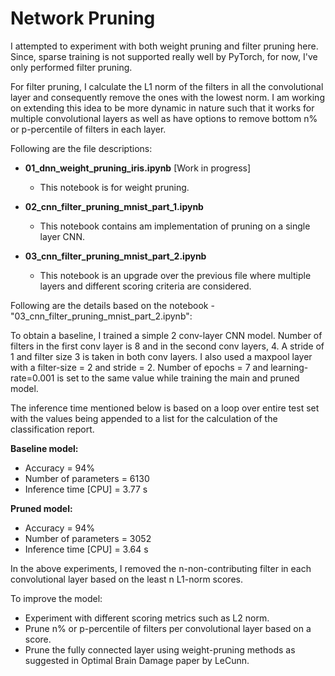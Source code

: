 # Network Pruning

I attempted to experiment with both weight pruning and filter pruning here. Since, sparse training is not supported really well by PyTorch, for now, I've only performed filter pruning.  

For filter pruning, I calculate the L1 norm of the filters in all the convolutional layer and consequently remove the ones with the lowest norm. I am working on extending this idea to be more dynamic in
nature such that it works for multiple convolutional layers as well as have options to remove bottom n% or p-percentile of filters in each layer. 


Following are the file descriptions:   


* **01_dnn_weight_pruning_iris.ipynb** [Work in progress]
  *  This notebook is for weight pruning.  

* **02_cnn_filter_pruning_mnist_part_1.ipynb**
  *  This notebook contains am implementation of pruning on a single layer CNN.    

* **03_cnn_filter_pruning_mnist_part_2.ipynb** 
  * This notebook is an upgrade over the previous file where multiple layers and different scoring criteria are considered.




Following are the details based on the notebook - "03_cnn_filter_pruning_mnist_part_2.ipynb":  

To obtain a baseline, I trained a simple 2 conv-layer CNN model. Number of filters in the first conv layer is 8 and in the second conv layers, 4. A stride of 1 and filter size 3 is taken in both conv layers.
I also used a maxpool layer with a filter-size = 2 and stride = 2. Number of epochs = 7 and learning-rate=0.001 is set to the same value while training the main and pruned model.

The inference time mentioned below is based on a loop over entire test set with the values being appended to a list for the calculation of the classification report. 


**Baseline model:**

* Accuracy = 94%  
* Number of parameters = 6130   
* Inference time [CPU] = 3.77 s   



**Pruned model:**

* Accuracy = 94%  
* Number of parameters = 3052  
* Inference time [CPU] = 3.64 s  



In the above experiments, I removed the n-non-contributing filter in each convolutional layer based on the least n L1-norm scores.  


To improve the model: 
* Experiment with different scoring metrics such as L2 norm. 
* Prune n% or p-percentile of filters per convolutional layer based on a score. 
* Prune the fully connected layer using weight-pruning methods as suggested in Optimal Brain Damage paper by LeCunn. 
